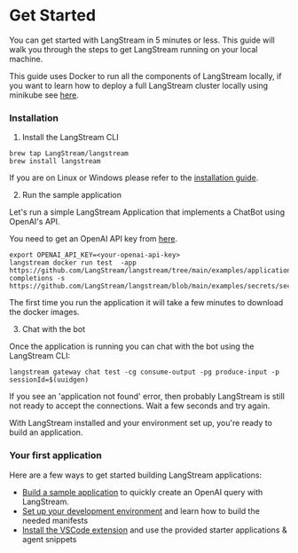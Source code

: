 # Get Started

You can get started with LangStream in 5 minutes or less. This guide will walk you through the steps to get LangStream running on your local machine.

This guide uses Docker to run all the components of LangStream locally, if you want to learn how to deploy a full LangStream cluster locally using minikube see [here](get-started-minikube.md).

### Installation

1. Install the LangStream CLI

```
brew tap LangStream/langstream
brew install langstream
```

If you are on Linux or Windows please refer to the [installation guide](installation/langstream-cli.md).

2. Run the sample application

Let's run a simple LangStream Application that implements a ChatBot using OpenAI's API.

You need to get an OpenAI API key from [here](https://beta.openai.com/).

```
export OPENAI_API_KEY=<your-openai-api-key>
langstream docker run test  -app https://github.com/LangStream/langstream/tree/main/examples/applications/openai-completions -s https://github.com/LangStream/langstream/blob/main/examples/secrets/secrets.yaml
```

The first time you run the application it will take a few minutes to download the docker images.

3. Chat with the bot

Once the application is running you can chat with the bot using the LangStream CLI:

```
langstream gateway chat test -cg consume-output -pg produce-input -p sessionId=$(uuidgen)
```

If you see an 'application not found' error, then probably LangStream is still not ready to accept the connections. Wait a few seconds and try again.

With LangStream installed and your environment set up, you're ready to build an application.

### Your first application

Here are a few ways to get started building LangStream applications:

* [Build a sample application](building-applications/build-a-sample-app.md) to quickly create an OpenAI query with LangStream.
* [Set up your development environment](building-applications/development-environment.md) and learn how to build the needed manifests
* [Install the VSCode extension](https://marketplace.visualstudio.com/items?itemName=DataStax.langstream) and use the provided starter applications & agent snippets
